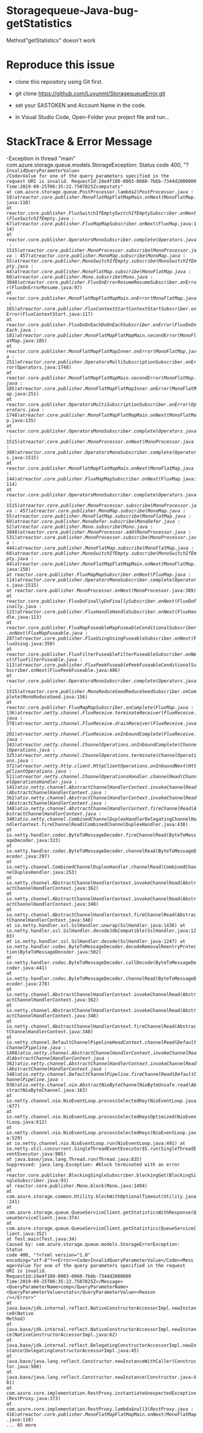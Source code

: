 # Storagequeue-Java-bug-getStatistics
Method"getStatistics" doesn't work

# Reproduce this issue
- clone this repository using Git first.

- git clone https://github.com/Luyunmt/StoragequeueError.git

- set your  SASTOKEN and Account Name in the code. 

- In Visual Studio Code, Open-Folder your project file and run...

# StackTrace & Error Message

-Exception in thread "main" com.azure.storage.queue.models.StorageException: Status code 400, "?<?xml version="1.0" encoding="utf-8"?><Error><Code>InvalidQueryParameterValue<
/Code><Message>Value for one of the query parameters specified in the request URI is invalid.
RequestId:24e4f100-0003-0060-7b6b-7344d2000000
Time:2019-09-25T06:35:22.7507825Z</Message><QueryParameterName>comp</QueryParameterName><QueryParameterValue>stats</QueryParameterValue><Reason /></Error>"
        at com.azure.storage.queue.PostProcessor.lambda$2(PostProcessor.java:18)
        at reactor.core.publisher.MonoFlatMap$FlatMapMain.onNext(MonoFlatMap.java:118)
        at reactor.core.publisher.FluxSwitchIfEmpty$SwitchIfEmptySubscriber.onNext(FluxSwitchIfEmpty.java:67)
        at reactor.core.publisher.FluxMap$MapSubscriber.onNext(FluxMap.java:114)
        at reactor.core.publisher.Operators$MonoSubscriber.complete(Operators.java:1515)
        at reactor.core.publisher.MonoProcessor.subscribe(MonoProcessor.java:457)
        at reactor.core.publisher.MonoMap.subscribe(MonoMap.java:55)
        at reactor.core.publisher.MonoSwitchIfEmpty.subscribe(MonoSwitchIfEmpty.java:44)
        at reactor.core.publisher.MonoFlatMap.subscribe(MonoFlatMap.java:60)
        at reactor.core.publisher.Mono.subscribe(Mono.java:3848)
        at reactor.core.publisher.FluxOnErrorResume$ResumeSubscriber.onError(FluxOnErrorResume.java:97)
        at reactor.core.publisher.MonoFlatMap$FlatMapMain.onError(MonoFlatMap.java:165)
        at reactor.core.publisher.FluxContextStart$ContextStartSubscriber.onError(FluxContextStart.java:117)
        at reactor.core.publisher.FluxDoOnEach$DoOnEachSubscriber.onError(FluxDoOnEach.java:181)
        at reactor.core.publisher.MonoFlatMap$FlatMapMain.secondError(MonoFlatMap.java:185)
        at reactor.core.publisher.MonoFlatMap$FlatMapInner.onError(MonoFlatMap.java:251)
        at reactor.core.publisher.Operators$MultiSubscriptionSubscriber.onError(Operators.java:1748)
        at reactor.core.publisher.MonoFlatMap$FlatMapMain.secondError(MonoFlatMap.java:185)
        at reactor.core.publisher.MonoFlatMap$FlatMapInner.onError(MonoFlatMap.java:251)
        at reactor.core.publisher.Operators$MultiSubscriptionSubscriber.onError(Operators.java:1748)
        at reactor.core.publisher.MonoFlatMap$FlatMapMain.onNext(MonoFlatMap.java:135)
        at reactor.core.publisher.Operators$MonoSubscriber.complete(Operators.java:1515)
        at reactor.core.publisher.MonoProcessor.onNext(MonoProcessor.java:389)
        at reactor.core.publisher.Operators$MonoSubscriber.complete(Operators.java:1515)
        at reactor.core.publisher.MonoFlatMap$FlatMapMain.onNext(MonoFlatMap.java:144)
        at reactor.core.publisher.FluxMap$MapSubscriber.onNext(FluxMap.java:114)
        at reactor.core.publisher.Operators$MonoSubscriber.complete(Operators.java:1515)
        at reactor.core.publisher.MonoProcessor.subscribe(MonoProcessor.java:457)
        at reactor.core.publisher.MonoMap.subscribe(MonoMap.java:55)
        at reactor.core.publisher.MonoFlatMap.subscribe(MonoFlatMap.java:60)
        at reactor.core.publisher.MonoDefer.subscribe(MonoDefer.java:52)
        at reactor.core.publisher.Mono.subscribe(Mono.java:3848)
        at reactor.core.publisher.MonoProcessor.add(MonoProcessor.java:531)
        at reactor.core.publisher.MonoProcessor.subscribe(MonoProcessor.java:444)
        at reactor.core.publisher.MonoFlatMap.subscribe(MonoFlatMap.java:60)
        at reactor.core.publisher.MonoSwitchIfEmpty.subscribe(MonoSwitchIfEmpty.java:44)
        at reactor.core.publisher.MonoFlatMap$FlatMapMain.onNext(MonoFlatMap.java:150)
        at reactor.core.publisher.FluxMap$MapSubscriber.onNext(FluxMap.java:114)
        at reactor.core.publisher.Operators$MonoSubscriber.complete(Operators.java:1515)
        at reactor.core.publisher.MonoProcessor.onNext(MonoProcessor.java:389)
        at reactor.core.publisher.FluxDoFinally$DoFinallySubscriber.onNext(FluxDoFinally.java:123)
        at reactor.core.publisher.FluxHandle$HandleSubscriber.onNext(FluxHandle.java:113)
        at reactor.core.publisher.FluxMapFuseable$MapFuseableConditionalSubscriber.onNext(FluxMapFuseable.java:287)
        at reactor.core.publisher.FluxUsing$UsingFuseableSubscriber.onNext(FluxUsing.java:350)
        at reactor.core.publisher.FluxFilterFuseable$FilterFuseableSubscriber.onNext(FluxFilterFuseable.java:113)
        at reactor.core.publisher.FluxPeekFuseable$PeekFuseableConditionalSubscriber.onNext(FluxPeekFuseable.java:486)
        at reactor.core.publisher.Operators$MonoSubscriber.complete(Operators.java:1515)
        at reactor.core.publisher.MonoReduceSeed$ReduceSeedSubscriber.onComplete(MonoReduceSeed.java:156)
        at reactor.core.publisher.FluxMap$MapSubscriber.onComplete(FluxMap.java:136)
        at reactor.netty.channel.FluxReceive.terminateReceiver(FluxReceive.java:378)
        at reactor.netty.channel.FluxReceive.drainReceiver(FluxReceive.java:202)
        at reactor.netty.channel.FluxReceive.onInboundComplete(FluxReceive.java:343)
        at reactor.netty.channel.ChannelOperations.onInboundComplete(ChannelOperations.java:325)
        at reactor.netty.channel.ChannelOperations.terminate(ChannelOperations.java:372)
        at reactor.netty.http.client.HttpClientOperations.onInboundNext(HttpClientOperations.java:511)
        at reactor.netty.channel.ChannelOperationsHandler.channelRead(ChannelOperationsHandler.java:141)
        at io.netty.channel.AbstractChannelHandlerContext.invokeChannelRead(AbstractChannelHandlerContext.java:362)
        at io.netty.channel.AbstractChannelHandlerContext.invokeChannelRead(AbstractChannelHandlerContext.java:348)
        at io.netty.channel.AbstractChannelHandlerContext.fireChannelRead(AbstractChannelHandlerContext.java:340)
        at io.netty.channel.CombinedChannelDuplexHandler$DelegatingChannelHandlerContext.fireChannelRead(CombinedChannelDuplexHandler.java:438)
        at io.netty.handler.codec.ByteToMessageDecoder.fireChannelRead(ByteToMessageDecoder.java:323)
        at io.netty.handler.codec.ByteToMessageDecoder.channelRead(ByteToMessageDecoder.java:297)
        at io.netty.channel.CombinedChannelDuplexHandler.channelRead(CombinedChannelDuplexHandler.java:253)
        at io.netty.channel.AbstractChannelHandlerContext.invokeChannelRead(AbstractChannelHandlerContext.java:362)
        at io.netty.channel.AbstractChannelHandlerContext.invokeChannelRead(AbstractChannelHandlerContext.java:348)
        at io.netty.channel.AbstractChannelHandlerContext.fireChannelRead(AbstractChannelHandlerContext.java:340)
        at io.netty.handler.ssl.SslHandler.unwrap(SslHandler.java:1436)
        at io.netty.handler.ssl.SslHandler.decodeJdkCompatible(SslHandler.java:1203)
        at io.netty.handler.ssl.SslHandler.decode(SslHandler.java:1247)
        at io.netty.handler.codec.ByteToMessageDecoder.decodeRemovalReentryProtection(ByteToMessageDecoder.java:502)
        at io.netty.handler.codec.ByteToMessageDecoder.callDecode(ByteToMessageDecoder.java:441)
        at io.netty.handler.codec.ByteToMessageDecoder.channelRead(ByteToMessageDecoder.java:278)
        at io.netty.channel.AbstractChannelHandlerContext.invokeChannelRead(AbstractChannelHandlerContext.java:362)
        at io.netty.channel.AbstractChannelHandlerContext.invokeChannelRead(AbstractChannelHandlerContext.java:348)
        at io.netty.channel.AbstractChannelHandlerContext.fireChannelRead(AbstractChannelHandlerContext.java:340)
        at io.netty.channel.DefaultChannelPipeline$HeadContext.channelRead(DefaultChannelPipeline.java:1408)
        at io.netty.channel.AbstractChannelHandlerContext.invokeChannelRead(AbstractChannelHandlerContext.java:362)
        at io.netty.channel.AbstractChannelHandlerContext.invokeChannelRead(AbstractChannelHandlerContext.java:348)
        at io.netty.channel.DefaultChannelPipeline.fireChannelRead(DefaultChannelPipeline.java:930)
        at io.netty.channel.nio.AbstractNioByteChannel$NioByteUnsafe.read(AbstractNioByteChannel.java:163)
        at io.netty.channel.nio.NioEventLoop.processSelectedKey(NioEventLoop.java:677)
        at io.netty.channel.nio.NioEventLoop.processSelectedKeysOptimized(NioEventLoop.java:612)
        at io.netty.channel.nio.NioEventLoop.processSelectedKeys(NioEventLoop.java:529)
        at io.netty.channel.nio.NioEventLoop.run(NioEventLoop.java:491)
        at io.netty.util.concurrent.SingleThreadEventExecutor$5.run(SingleThreadEventExecutor.java:905)
        at java.base/java.lang.Thread.run(Thread.java:835)
        Suppressed: java.lang.Exception: #block terminated with an error
                at reactor.core.publisher.BlockingSingleSubscriber.blockingGet(BlockingSingleSubscriber.java:93)
                at reactor.core.publisher.Mono.block(Mono.java:1494)
                at com.azure.storage.common.Utility.blockWithOptionalTimeout(Utility.java:241)
                at com.azure.storage.queue.QueueServiceClient.getStatisticsWithResponse(QueueServiceClient.java:374)
                at com.azure.storage.queue.QueueServiceClient.getStatistics(QueueServiceClient.java:352)
                at Test.main(Test.java:34)
Caused by: com.azure.storage.queue.models.StorageErrorException: Status code 400, "?<?xml version="1.0" encoding="utf-8"?><Error><Code>InvalidQueryParameterValue</Code><Mess
age>Value for one of the query parameters specified in the request URI is invalid.
RequestId:24e4f100-0003-0060-7b6b-7344d2000000
Time:2019-09-25T06:35:22.7507825Z</Message><QueryParameterName>comp</QueryParameterName><QueryParameterValue>stats</QueryParameterValue><Reason /></Error>"
        at java.base/jdk.internal.reflect.NativeConstructorAccessorImpl.newInstance0(Native Method)
        at java.base/jdk.internal.reflect.NativeConstructorAccessorImpl.newInstance(NativeConstructorAccessorImpl.java:62)
        at java.base/jdk.internal.reflect.DelegatingConstructorAccessorImpl.newInstance(DelegatingConstructorAccessorImpl.java:45)
        at java.base/java.lang.reflect.Constructor.newInstanceWithCaller(Constructor.java:500)
        at java.base/java.lang.reflect.Constructor.newInstance(Constructor.java:481)
        at com.azure.core.implementation.RestProxy.instantiateUnexpectedException(RestProxy.java:373)
        at com.azure.core.implementation.RestProxy.lambda$null$3(RestProxy.java:416)
        at reactor.core.publisher.MonoFlatMap$FlatMapMain.onNext(MonoFlatMap.java:118)
        ... 65 more
